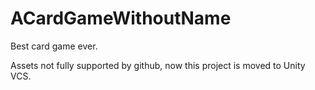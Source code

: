 # ACardGameWithoutName
Best card game ever.

Assets not fully supported by github, now this project is moved to Unity VCS.
